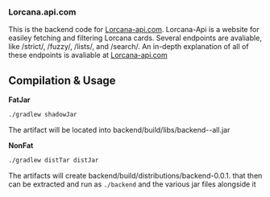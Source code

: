 ### Lorcana.api.com
This is the backend code for [Lorcana-api.com](https://lorcana-api.com).
Lorcana-Api is a website for easiley fetching and filtering Lorcana cards.
Several endpoints are avaliable, like /strict/, /fuzzy/, /lists/, and /search/. An in-depth explanation of all of these endpoints is avaliable at [Lorcana-api.com](lorcana-api.com/How-To.html)

## Compilation & Usage

**FatJar**

```bash
./gradlew shadowJar
```

The artifact will be located into backend/build/libs/backend-<version>-all.jar

**NonFat**

```bash
./gradlew distTar distJar
```

The artifacts will create backend/build/distributions/backend-0.0.1.<extension> that then can be extracted
and run as `./backend` and the various jar files alongside it
